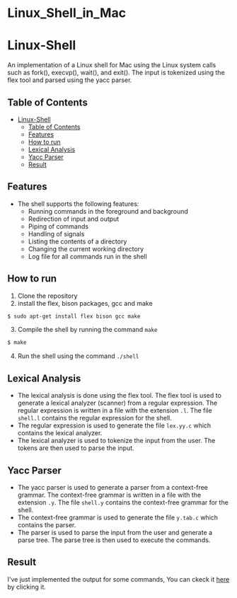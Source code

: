 # Linux_Shell_in_Mac

# Linux-Shell
An implementation of a Linux shell for Mac using the Linux system calls such as fork(), execvp(), wait(), and exit(). The input is tokenized using the flex tool and parsed using the yacc parser.
## Table of Contents
- [Linux-Shell](#linux-shell)
  - [Table of Contents](#table-of-contents)
  - [Features](#features)
  - [How to run](#how-to-run)
  - [Lexical Analysis](#lexical-analysis)
  - [Yacc Parser](#yacc-parser)
  - [Result](#result)

## Features
- The shell supports the following features:
    * Running commands in the foreground and background
    * Redirection of input and output
    * Piping of commands
    * Handling of signals
    * Listing the contents of a directory
    * Changing the current working directory
    * Log file for all commands run in the shell

## How to run
1. Clone the repository
2. install the flex, bison packages, gcc and make
```bash
$ sudo apt-get install flex bison gcc make
```
3. Compile the shell by running the command `make`
```bash
$ make
```
4. Run the shell using the command `./shell`

## Lexical Analysis
- The lexical analysis is done using the flex tool. The flex tool is used to generate a lexical analyzer (scanner) from a regular expression. The regular expression is written in a file with the extension `.l`. The file `shell.l` contains the regular expression for the shell.
- The regular expression is used to generate the file `lex.yy.c` which contains the lexical analyzer. 
- The lexical analyzer is used to tokenize the input from the user. The tokens are then used to parse the input.


## Yacc Parser
- The yacc parser is used to generate a parser from a context-free grammar. The context-free grammar is written in a file with the extension `.y`. The file `shell.y` contains the context-free grammar for the shell. 
- The context-free grammar is used to generate the file `y.tab.c` which contains the parser.
- The parser is used to parse the input from the user and generate a parse tree. The parse tree is then used to execute the commands.

## Result
I've just implemented the output for some commands, You can ckeck it [here](Result) by clicking it.

